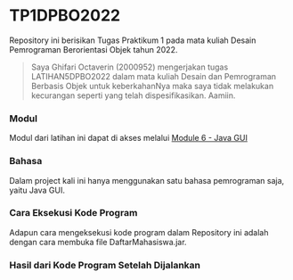 # TP1DPBO2022
Repository ini berisikan Tugas Praktikum 1 pada mata kuliah Desain Pemrograman Berorientasi Objek tahun 2022.

> Saya Ghifari Octaverin (2000952) mengerjakan tugas LATIHAN5DPBO2022 dalam mata kuliah Desain dan Pemrograman Berbasis Objek untuk keberkahanNya maka saya tidak melakukan kecurangan seperti yang telah dispesifikasikan. Aamiin.
### Modul

Modul dari latihan ini dapat di akses melalui [Module 6 - Java GUI](https://docs.google.com/document/d/1cHY-Z-zJoq-2iiZg5utyYNwRMvUgbOfz/edit)

### Bahasa

Dalam project kali ini hanya menggunakan satu bahasa pemrograman saja, yaitu Java GUI.

### Cara Eksekusi Kode Program

Adapun cara mengeksekusi kode program dalam Repository ini adalah dengan cara membuka file DaftarMahasiswa.jar.

### Hasil dari Kode Program Setelah Dijalankan